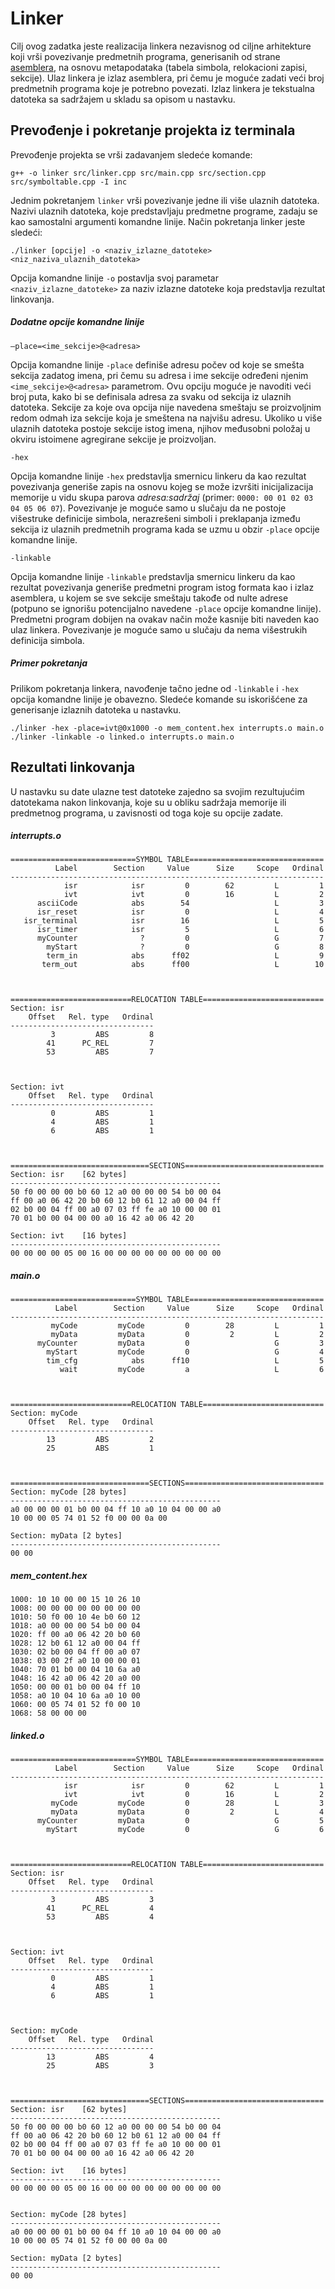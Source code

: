 # Linker
Cilj ovog zadatka jeste realizacija linkera nezavisnog od ciljne arhitekture koji vrši povezivanje predmetnih programa, generisanih od strane [asemblera](https://github.com/n-itrogenium/Two_Pass_Assembler), na osnovu
metapodataka (tabela simbola, relokacioni zapisi, sekcije). Ulaz linkera je izlaz asemblera, pri čemu je moguće zadati veći broj predmetnih programa koje je potrebno povezati. Izlaz linkera je
tekstualna datoteka sa sadržajem u skladu sa opisom u nastavku.


## Prevođenje i pokretanje projekta iz terminala
Prevođenje projekta se vrši zadavanjem sledeće komande:
```
g++ -o linker src/linker.cpp src/main.cpp src/section.cpp src/symboltable.cpp -I inc
```
Jednim pokretanjem `linker` vrši povezivanje jedne ili više ulaznih datoteka. Nazivi ulaznih datoteka, koje predstavljaju predmetne programe, zadaju se kao samostalni argumenti komandne linije.
Način pokretanja linker jeste sledeći:
```
./linker [opcije] -o <naziv_izlazne_datoteke> <niz_naziva_ulaznih_datoteka>
```
Opcija komandne linije `-o` postavlja svoj parametar `<naziv_izlazne_datoteke>` za naziv izlazne datoteke koja predstavlja rezultat linkovanja.

##### Dodatne opcije komandne linije
```
–place=<ime_sekcije>@<adresa>
```
Opcija komandne linije `-place` definiše adresu počev od koje se smešta sekcija zadatog imena, pri čemu su adresa i ime sekcije određeni njenim `<ime_sekcije>@<adresa>` parametrom. Ovu opciju moguće je navoditi veći broj puta, kako bi se definisala adresa za svaku od sekcija iz ulaznih datoteka. Sekcije za koje ova opcija nije navedena smeštaju se proizvoljnim redom odmah iza sekcije koja je smeštena na najvišu adresu. Ukoliko u više ulaznih datoteka postoje sekcije istog imena, njihov međusobni položaj u okviru istoimene agregirane sekcije je proizvoljan.

```
-hex
```
Opcija komandne linije `-hex` predstavlja smernicu linkeru da kao rezultat povezivanja generiše zapis na osnovu kojeg se može izvršiti inicijalizacija memorije u vidu skupa parova _adresa:sadržaj_ (primer: `0000: 00 01 02 03 04 05 06 07`). Povezivanje je moguće samo u slučaju da ne postoje višestruke definicije simbola, nerazrešeni simboli i preklapanja između sekcija iz ulaznih predmetnih programa kada se uzmu u obzir `-place` opcije komandne linije.

```
-linkable
```
Opcija komandne linije `-linkable` predstavlja smernicu linkeru da kao rezultat povezivanja generiše predmetni program istog formata kao i izlaz asemblera, u kojem se sve
sekcije smeštaju takođe od nulte adrese (potpuno se ignorišu potencijalno navedene `-place` opcije komandne linije). Predmetni program dobijen na ovakav način može kasnije biti naveden kao ulaz linkera. Povezivanje je moguće samo u slučaju da nema višestrukih definicija simbola. 

##### Primer pokretanja
Prilikom pokretanja linkera, navođenje tačno jedne od `-linkable` i `-hex` opcija komandne linije je obavezno. Sledeće komande su iskorišćene za generisanje izlaznih datoteka u nastavku.
```
./linker -hex -place=ivt@0x1000 -o mem_content.hex interrupts.o main.o
./linker -linkable -o linked.o interrupts.o main.o
```


## Rezultati linkovanja
U nastavku su date ulazne test datoteke zajedno sa svojim rezultujućim datotekama nakon linkovanja, koje su u obliku sadržaja memorije ili predmetnog programa, u zavisnosti od toga koje su opcije zadate.

##### interrupts.o
```
============================SYMBOL TABLE==============================
          Label        Section     Value      Size     Scope   Ordinal
----------------------------------------------------------------------
            isr            isr         0        62         L         1
            ivt            ivt         0        16         L         2
      asciiCode            abs        54                   L         3
      isr_reset            isr         0                   L         4
   isr_terminal            isr        16                   L         5
      isr_timer            isr         5                   L         6
      myCounter              ?         0                   G         7
        myStart              ?         0                   G         8
        term_in            abs      ff02                   L         9
       term_out            abs      ff00                   L        10



===========================RELOCATION TABLE===========================
Section: isr
    Offset   Rel. type   Ordinal
--------------------------------
         3         ABS         8
        41      PC_REL         7
        53         ABS         7



Section: ivt
    Offset   Rel. type   Ordinal
--------------------------------
         0         ABS         1
         4         ABS         1
         6         ABS         1



===============================SECTIONS===============================
Section: isr	[62 bytes]
-----------------------------------------------
50 f0 00 00 00 b0 60 12 a0 00 00 00 54 b0 00 04
ff 00 a0 06 42 20 b0 60 12 b0 61 12 a0 00 04 ff
02 b0 00 04 ff 00 a0 07 03 ff fe a0 10 00 00 01
70 01 b0 00 04 00 00 a0 16 42 a0 06 42 20 

Section: ivt	[16 bytes]
-----------------------------------------------
00 00 00 00 05 00 16 00 00 00 00 00 00 00 00 00
```

##### main.o
```
============================SYMBOL TABLE==============================
          Label        Section     Value      Size     Scope   Ordinal
----------------------------------------------------------------------
         myCode         myCode         0        28         L         1
         myData         myData         0         2         L         2
      myCounter         myData         0                   G         3
        myStart         myCode         0                   G         4
        tim_cfg            abs      ff10                   L         5
           wait         myCode         a                   L         6



===========================RELOCATION TABLE===========================
Section: myCode
    Offset   Rel. type   Ordinal
--------------------------------
        13         ABS         2
        25         ABS         1



===============================SECTIONS===============================
Section: myCode	[28 bytes]
-----------------------------------------------
a0 00 00 00 01 b0 00 04 ff 10 a0 10 04 00 00 a0
10 00 00 05 74 01 52 f0 00 00 0a 00 

Section: myData	[2 bytes]
-----------------------------------------------
00 00 
```

##### mem_content.hex
```
1000: 10 10 00 00 15 10 26 10
1008: 00 00 00 00 00 00 00 00
1010: 50 f0 00 10 4e b0 60 12
1018: a0 00 00 00 54 b0 00 04
1020: ff 00 a0 06 42 20 b0 60
1028: 12 b0 61 12 a0 00 04 ff
1030: 02 b0 00 04 ff 00 a0 07
1038: 03 00 2f a0 10 00 00 01
1040: 70 01 b0 00 04 10 6a a0
1048: 16 42 a0 06 42 20 a0 00
1050: 00 00 01 b0 00 04 ff 10
1058: a0 10 04 10 6a a0 10 00
1060: 00 05 74 01 52 f0 00 10
1068: 58 00 00 00 
```

##### linked.o
```
============================SYMBOL TABLE==============================
          Label        Section     Value      Size     Scope   Ordinal
----------------------------------------------------------------------
            isr            isr         0        62         L         1
            ivt            ivt         0        16         L         2
         myCode         myCode         0        28         L         3
         myData         myData         0         2         L         4
      myCounter         myData         0                   G         5
        myStart         myCode         0                   G         6



===========================RELOCATION TABLE===========================
Section: isr
    Offset   Rel. type   Ordinal
--------------------------------
         3         ABS         3
        41      PC_REL         4
        53         ABS         4



Section: ivt
    Offset   Rel. type   Ordinal
--------------------------------
         0         ABS         1
         4         ABS         1
         6         ABS         1



Section: myCode
    Offset   Rel. type   Ordinal
--------------------------------
        13         ABS         4
        25         ABS         3



===============================SECTIONS===============================
Section: isr	[62 bytes]
-----------------------------------------------
50 f0 00 00 00 b0 60 12 a0 00 00 00 54 b0 00 04
ff 00 a0 06 42 20 b0 60 12 b0 61 12 a0 00 04 ff
02 b0 00 04 ff 00 a0 07 03 ff fe a0 10 00 00 01
70 01 b0 00 04 00 00 a0 16 42 a0 06 42 20 

Section: ivt	[16 bytes]
-----------------------------------------------
00 00 00 00 05 00 16 00 00 00 00 00 00 00 00 00


Section: myCode	[28 bytes]
-----------------------------------------------
a0 00 00 00 01 b0 00 04 ff 10 a0 10 04 00 00 a0
10 00 00 05 74 01 52 f0 00 00 0a 00 

Section: myData	[2 bytes]
-----------------------------------------------
00 00 
```


